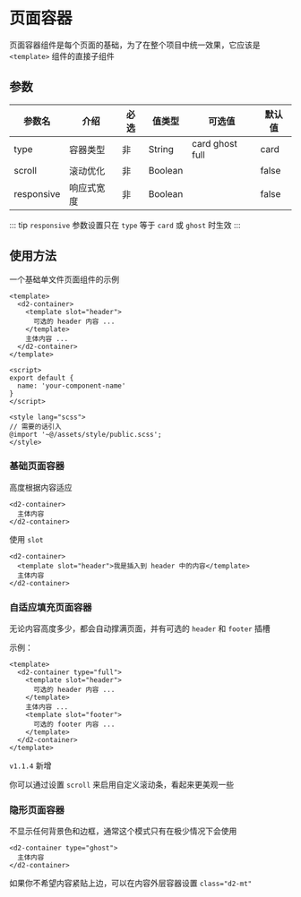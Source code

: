 # 页面容器

页面容器组件是每个页面的基础，为了在整个项目中统一效果，它应该是 `<template>` 组件的直接子组件

## 参数

| 参数名 | 介绍 | 必选 | 值类型 | 可选值 | 默认值 |
| --- | --- | --- | --- | --- | --- |
| type | 容器类型 | 非 | String | card ghost full | card |
| scroll | 滚动优化 | 非 | Boolean |  | false |
| responsive | 响应式宽度 | 非 | Boolean |  | false |

::: tip
`responsive` 参数设置只在 `type` 等于 `card` 或 `ghost` 时生效
:::

## 使用方法

一个基础单文件页面组件的示例

``` vue
<template>
  <d2-container>
    <template slot="header">
      可选的 header 内容 ...
    </template>
    主体内容 ...
  </d2-container>
</template>

<script>
export default {
  name: 'your-component-name'
}
</script>

<style lang="scss">
// 需要的话引入
@import '~@/assets/style/public.scss';
</style>
```

### 基础页面容器

高度根据内容适应

``` vue
<d2-container>
  主体内容
</d2-container>
```

使用 `slot`

``` vue
<d2-container>
  <template slot="header">我是插入到 header 中的内容</template>
  主体内容
</d2-container>
```

### 自适应填充页面容器

无论内容高度多少，都会自动撑满页面，并有可选的 `header` 和 `footer` 插槽

示例：

``` vue
<template>
  <d2-container type="full">
    <template slot="header">
      可选的 header 内容 ...
    </template>
    主体内容 ...
    <template slot="footer">
      可选的 footer 内容 ...
    </template>
  </d2-container>
</template>
```

`v1.1.4` 新增

你可以通过设置 `scroll` 来启用自定义滚动条，看起来更美观一些

### 隐形页面容器

不显示任何背景色和边框，通常这个模式只有在极少情况下会使用

``` vue
<d2-container type="ghost">
  主体内容
</d2-container>
```

如果你不希望内容紧贴上边，可以在内容外层容器设置 `class="d2-mt"`
